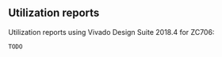 ## Utilization reports

Utilization reports using Vivado Design Suite 2018.4 for ZC706:
```
TODO
```
